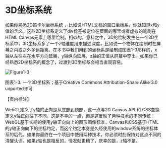 # 3D坐标系统

如果你熟悉2D笛卡尔坐标系统
，比如说HTML文档的窗口坐标系，你就知道x和y值的含义。这些2D坐标系定义了div标签被定位在页面的哪里或者虚拟的笔刷在HTML Canvas元素上哪里绘制。相似的，意料之中，3D的绘制发生在一个3D坐标系中，3D坐标系多了一个z轴维度用来描述深度，比如说一个物体在绘制时在屏幕之内或之外多远距离。在本书中我们用到的坐标系是绘制成图表1-3那样的，x轴从左往右在水平方向延展，y轴纵向延展，z轴的正值从屏幕中穿出。如果你已经熟悉2D坐标系的概念了，过渡到3D坐标系会相当直观容易。

![Figure1-3](http://materliu.github.io/Programming-3D-Applications-With-HTML5-and-WebGL/assets/Chapter1-Introduction/figure1-3.png)

图表1-3. 一个3D坐标系；基于Creative Commons Attribution-Share Alike 3.0 unported许可

【页内标注】

WebGL定义了y轴的正向是从底部到顶部，这一点与2D Canvas API 和 CSS变换定义y轴正向往下不同。这是不幸的一点，但是这反映了两种技术的不同传统：WebGL基于长期的使用y轴正向向上的图形图像标准，Canvas和CSS基于HTML的y轴正向向下的坐标约定，而这个约定本身是久经使用的window系统的坐标体系的后代。如果你最终在一个项目中使用两种技术，你必须时刻保持对这点不同的清醒认识。如果z轴也是相反的，情况就更糟了，庆幸的是，z轴不是。